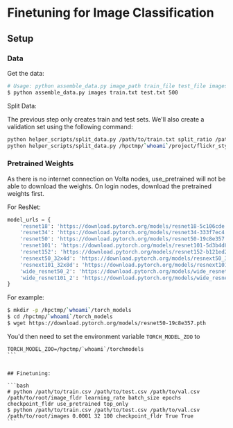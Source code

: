 # Finetuning for Image Classification

## Setup


### Data

Get the data:
```bash
# Usage: python assemble_data.py image_path train_file test_file images_per_style
$ python assemble_data.py images train.txt test.txt 500
```

Split Data:

The previous step only creates train and test sets. We'll also create a validation set using the following command:
```bash
python helper_scripts/split_data.py /path/to/train.txt split_ratio /path/to/output/fldr/
python helper_scripts/split_data.py /hpctmp/`whoami`/project/flickr_style/train.txt 0.3 /hpctmp/`whoami`/project/flickr_style/
```

### Pretrained Weights

As there is no internet connection on Volta nodes, use_pretrained will not be able to download the weights.
On login nodes, download the pretrained weights first.

For ResNet:
```python
model_urls = {
    'resnet18': 'https://download.pytorch.org/models/resnet18-5c106cde.pth',
    'resnet34': 'https://download.pytorch.org/models/resnet34-333f7ec4.pth',
    'resnet50': 'https://download.pytorch.org/models/resnet50-19c8e357.pth',
    'resnet101': 'https://download.pytorch.org/models/resnet101-5d3b4d8f.pth',
    'resnet152': 'https://download.pytorch.org/models/resnet152-b121ed2d.pth',
    'resnext50_32x4d': 'https://download.pytorch.org/models/resnext50_32x4d-7cdf4587.pth',
    'resnext101_32x8d': 'https://download.pytorch.org/models/resnext101_32x8d-8ba56ff5.pth',
    'wide_resnet50_2': 'https://download.pytorch.org/models/wide_resnet50_2-95faca4d.pth',
    'wide_resnet101_2': 'https://download.pytorch.org/models/wide_resnet101_2-32ee1156.pth',
}

```

For example:
```bash
$ mkdir -p /hpctmp/`whoami`/torch_models
$ cd /hpctmp/`whoami`/torch_models
$ wget https://download.pytorch.org/models/resnet50-19c8e357.pth
```

You'd then need to set the environment variable `TORCH_MODEL_ZOO` to
````
TORCH_MODEL_ZOO=/hpctmp/`whoami`/torchmodels
```


## Finetuning:

```bash
# python /path/to/train.csv /path/to/test.csv /path/to/val.csv /path/to/root/image_fldr learning_rate batch_size epochs checkpoint_fldr use_pretrained top_only
$ python /path/to/train.csv /path/to/test.csv /path/to/val.csv /path/to/root/images 0.0001 32 100 checkpoint_fldr True True  
```